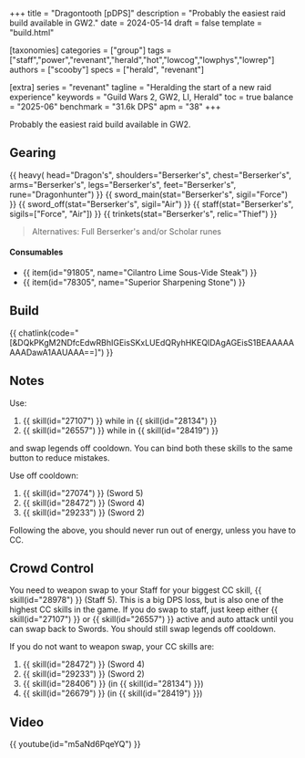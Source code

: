 +++
title = "Dragontooth [pDPS]"
description = "Probably the easiest raid build available in GW2."
date = 2024-05-14
draft = false
template = "build.html"

[taxonomies]
categories = ["group"]
tags = ["staff","power","revenant","herald","hot","lowcog","lowphys","lowrep"]
authors = ["scooby"]
specs = ["herald", "revenant"]

[extra]
series = "revenant"
tagline = "Heralding the start of a new raid experience"
keywords = "Guild Wars 2, GW2, LI, Herald"
toc = true
balance = "2025-06"
benchmark = "31.6k DPS"
apm = "38"
+++

Probably the easiest raid build available in GW2.

## Gearing

{{ heavy(
	head="Dragon's",
	shoulders="Berserker's",
	chest="Berserker's",
	arms="Berserker's",
	legs="Berserker's",
	feet="Berserker's",
	rune="Dragonhunter") }}
{{ sword_main(stat="Berserker's", sigil="Force") }}
{{ sword_off(stat="Berserker's", sigil="Air") }}
{{ staff(stat="Berserker's", sigils=["Force", "Air"]) }}
{{ trinkets(stat="Berserker's", relic="Thief") }}

> Alternatives: Full Berserker's and/or Scholar runes

#### Consumables

- {{ item(id="91805", name="Cilantro Lime Sous-Vide Steak") }}
- {{ item(id="78305", name="Superior Sharpening Stone") }}

## Build

{{ chatlink(code="[&DQkPKgM2NDfcEdwRBhIGEisSKxLUEdQRyhHKEQIDAgAGEisS1BEAAAAAAAADawA1AAUAAA==]") }}

## Notes

Use:
1. {{ skill(id="27107") }} while in {{ skill(id="28134") }}  
1. {{ skill(id="26557") }} while in {{ skill(id="28419") }}

and swap legends off cooldown. You can bind both these skills to the same button to reduce mistakes.

Use off cooldown:

1. {{ skill(id="27074") }} (Sword 5)
1. {{ skill(id="28472") }} (Sword 4)
1. {{ skill(id="29233") }} (Sword 2)

Following the above, you should never run out of energy, unless you have to CC.

## Crowd Control

You need to weapon swap to your Staff for your biggest CC skill, {{ skill(id="28978") }} (Staff 5). This is a big DPS loss, but is also one of the highest CC skills in the game. If you do swap to staff, just keep either {{ skill(id="27107") }} or {{ skill(id="26557") }} active and auto attack until you can swap back to Swords. You should still swap legends off cooldown.

If you do not want to weapon swap, your CC skills are:
1. {{ skill(id="28472") }} (Sword 4)
1. {{ skill(id="29233") }} (Sword 2)
1. {{ skill(id="28406") }} (in {{ skill(id="28134") }})  
1. {{ skill(id="26679") }} (in {{ skill(id="28419") }})

## Video

{{ youtube(id="m5aNd6PqeYQ") }}
